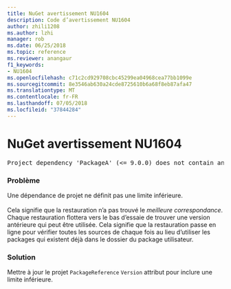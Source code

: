 ```yaml
---
title: NuGet avertissement NU1604
description: Code d’avertissement NU1604
author: zhili1208
ms.author: lzhi
manager: rob
ms.date: 06/25/2018
ms.topic: reference
ms.reviewer: anangaur
f1_keywords:
- NU1604
ms.openlocfilehash: c71c2cd929708cbc45299ea04968cea77bb1099e
ms.sourcegitcommit: 8e3546ab630a24cde8725610b6a68f8eb87afa47
ms.translationtype: MT
ms.contentlocale: fr-FR
ms.lasthandoff: 07/05/2018
ms.locfileid: "37844284"
---
```

# <a name="nuget-warning-nu1604"></a>NuGet avertissement NU1604

<pre>Project dependency 'PackageA' (&lt;= 9.0.0) does not contain an inclusive lower bound. Include a lower bound in the dependency version to ensure consistent restore results.</pre>

### <a name="issue"></a>Problème
Une dépendance de projet ne définit pas une limite inférieure.<br/><br/>Cela signifie que la restauration n’a pas trouvé le *meilleure correspondance*. Chaque restauration flottera vers le bas d’essaie de trouver une version antérieure qui peut être utilisée. Cela signifie que la restauration passe en ligne pour vérifier toutes les sources de chaque fois au lieu d’utiliser les packages qui existent déjà dans le dossier du package utilisateur.

### <a name="solution"></a>Solution
Mettre à jour le projet `PackageReference` `Version` attribut pour inclure une limite inférieure.
